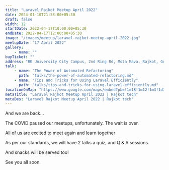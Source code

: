 ```yaml
---
title: "Laravel Rajkot Meetup April 2022"
date: 2024-01-10T21:58:00+05:30
draft: false
width: 12
startDate: 2022-04-17T10:00:00+05:30
endDate: 2022-04-17T12:00:00+05:30
image: "/images/meetup/laravel-rajkot-meetup-april-2022.jpg"
meetupDate: "17 April 2022"
gallery:
    - name: ""
buyTicket: ""
address: "RK University City Campus, 2nd Ring Rd, Mota Mava, Rajkot, Gujarat 360005, India"
talk: 
    - name: "The Power of Automated Refactoring"
      path: "talks/the-power-of-automated-refactoring.md"
    - name: "Tips and Tricks for Using Laravel Efficiently"
      path: "talks/tips-and-tricks-for-using-laravel-efficiently.md"
locationOnMap: "https://www.google.com/maps/embed?pb=!1m18!1m12!1m3!1d3692.4238969546304!2d70.75028447511475!3d22.261926944285523!2m3!1f0!2f0!3f0!3m2!1i1024!2i768!4f13.1!3m3!1m2!1s0x3959cbaf9787c173%3A0x8f107a3a70a8ad61!2sRK%20University%20City%20Campus!5e0!3m2!1sen!2sin!4v1703145039679!5m2!1sen!2sin"  
metaTitle: "Laravel Rajkot Meetup April 2022 | Rajkot tech"
metaDes: "Laravel Rajkot Meetup April 2022 | Rajkot tech"
---
```


And we are back...

The COVID paused our meetups, unfortunately. The wait is over.

All of us are excited to meet again and learn together

As per our standards, we will have 2 talks a quiz, and Q & A sessions.

And snacks will be served too!

See you all soon.


